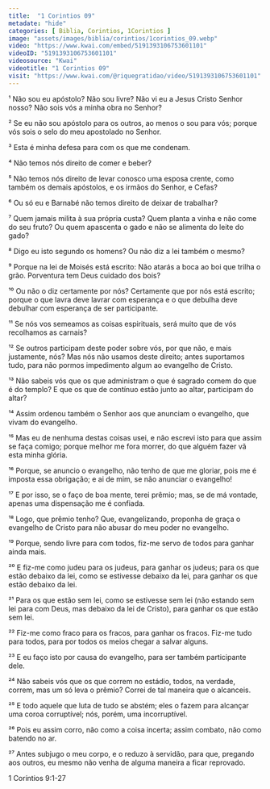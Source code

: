 ```yaml
---
title:  "1 Corintios 09"
metadate: "hide"
categories: [ Biblia, Corintios, 1Corintios ]
image: "assets/images/biblia/corintios/1corintios_09.webp"
video: "https://www.kwai.com/embed/5191393106753601101"
videoID: "5191393106753601101"
videosource: "Kwai"
videotitle: "1 Corintios 09"
visit: "https://www.kwai.com/@riquegratidao/video/5191393106753601101"
---
```



¹ Não sou eu apóstolo? Não sou livre? Não vi eu a Jesus Cristo Senhor nosso? Não sois vós a minha obra no Senhor?

² Se eu não sou apóstolo para os outros, ao menos o sou para vós; porque vós sois o selo do meu apostolado no Senhor.

³ Esta é minha defesa para com os que me condenam.

⁴ Não temos nós direito de comer e beber?

⁵ Não temos nós direito de levar conosco uma esposa crente, como também os demais apóstolos, e os irmãos do Senhor, e Cefas?

⁶ Ou só eu e Barnabé não temos direito de deixar de trabalhar?

⁷ Quem jamais milita à sua própria custa? Quem planta a vinha e não come do seu fruto? Ou quem apascenta o gado e não se alimenta do leite do gado?

⁸ Digo eu isto segundo os homens? Ou não diz a lei também o mesmo?

⁹ Porque na lei de Moisés está escrito: Não atarás a boca ao boi que trilha o grão. Porventura tem Deus cuidado dos bois?

¹⁰ Ou não o diz certamente por nós? Certamente que por nós está escrito; porque o que lavra deve lavrar com esperança e o que debulha deve debulhar com esperança de ser participante.

¹¹ Se nós vos semeamos as coisas espirituais, será muito que de vós recolhamos as carnais?

¹² Se outros participam deste poder sobre vós, por que não, e mais justamente, nós? Mas nós não usamos deste direito; antes suportamos tudo, para não pormos impedimento algum ao evangelho de Cristo.

¹³ Não sabeis vós que os que administram o que é sagrado comem do que é do templo? E que os que de contínuo estão junto ao altar, participam do altar?

¹⁴ Assim ordenou também o Senhor aos que anunciam o evangelho, que vivam do evangelho.

¹⁵ Mas eu de nenhuma destas coisas usei, e não escrevi isto para que assim se faça comigo; porque melhor me fora morrer, do que alguém fazer vã esta minha glória.

¹⁶ Porque, se anuncio o evangelho, não tenho de que me gloriar, pois me é imposta essa obrigação; e ai de mim, se não anunciar o evangelho!

¹⁷ E por isso, se o faço de boa mente, terei prêmio; mas, se de má vontade, apenas uma dispensação me é confiada.

¹⁸ Logo, que prêmio tenho? Que, evangelizando, proponha de graça o evangelho de Cristo para não abusar do meu poder no evangelho.

¹⁹ Porque, sendo livre para com todos, fiz-me servo de todos para ganhar ainda mais.

²⁰ E fiz-me como judeu para os judeus, para ganhar os judeus; para os que estão debaixo da lei, como se estivesse debaixo da lei, para ganhar os que estão debaixo da lei.

²¹ Para os que estão sem lei, como se estivesse sem lei (não estando sem lei para com Deus, mas debaixo da lei de Cristo), para ganhar os que estão sem lei.

²² Fiz-me como fraco para os fracos, para ganhar os fracos. Fiz-me tudo para todos, para por todos os meios chegar a salvar alguns.

²³ E eu faço isto por causa do evangelho, para ser também participante dele.

²⁴ Não sabeis vós que os que correm no estádio, todos, na verdade, correm, mas um só leva o prêmio? Correi de tal maneira que o alcanceis.

²⁵ E todo aquele que luta de tudo se abstém; eles o fazem para alcançar uma coroa corruptível; nós, porém, uma incorruptível.

²⁶ Pois eu assim corro, não como a coisa incerta; assim combato, não como batendo no ar.

²⁷ Antes subjugo o meu corpo, e o reduzo à servidão, para que, pregando aos outros, eu mesmo não venha de alguma maneira a ficar reprovado. 



1 Coríntios 9:1-27



